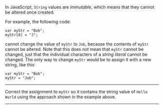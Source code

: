 <div class="challenge-instructions basic-javascript"><div><section id="description">
<p>In JavaScript, <code>String</code> values are <dfn>immutable</dfn>, which means that they cannot be altered once created.</p>
<p>For example, the following code:</p>
<pre class="language-js"><code class="language-js"><span class="token keyword">var</span> myStr <span class="token operator">=</span> <span class="token string">"Bob"</span><span class="token punctuation">;</span>
myStr<span class="token punctuation">[</span><span class="token number">0</span><span class="token punctuation">]</span> <span class="token operator">=</span> <span class="token string">"J"</span><span class="token punctuation">;</span>
</code></pre>
<p>cannot change the value of <code>myStr</code> to <code>Job</code>, because the contents of <code>myStr</code> cannot be altered. Note that this does <em>not</em> mean that <code>myStr</code> cannot be changed, just that the individual characters of a <dfn>string literal</dfn> cannot be changed. The only way to change <code>myStr</code> would be to assign it with a new string, like this:</p>
<pre class="language-js"><code class="language-js"><span class="token keyword">var</span> myStr <span class="token operator">=</span> <span class="token string">"Bob"</span><span class="token punctuation">;</span>
myStr <span class="token operator">=</span> <span class="token string">"Job"</span><span class="token punctuation">;</span>
</code></pre>
</section></div><hr/><div><section id="instructions">
<p>Correct the assignment to <code>myStr</code> so it contains the string value of <code>Hello World</code> using the approach shown in the example above.</p>
</section></div><hr/></div>
